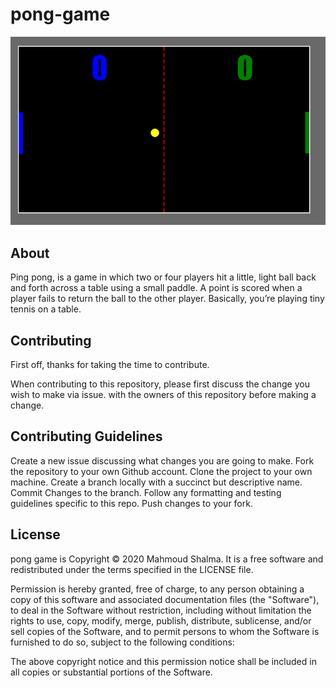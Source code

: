 # pong-game

![image](pong.PNG)

## About
Ping pong, is a game in which two or four players hit a little, light ball back and forth across a table using a small paddle. A point is scored when a player fails to return the ball to the other player. Basically, you’re playing tiny tennis on a table.

## Contributing
First off, thanks for taking the time to contribute.

When contributing to this repository, please first discuss the change you wish to make via issue. with the owners of this repository before making a change.

## Contributing Guidelines
Create a new issue discussing what changes you are going to make.
Fork the repository to your own Github account.
Clone the project to your own machine.
Create a branch locally with a succinct but descriptive name.
Commit Changes to the branch.
Follow any formatting and testing guidelines specific to this repo.
Push changes to your fork.

## License
pong game is Copyright © 2020 Mahmoud Shalma. It is a free software and redistributed under the terms specified in the LICENSE file.

Permission is hereby granted, free of charge, to any person obtaining a copy
of this software and associated documentation files (the "Software"), to deal
in the Software without restriction, including without limitation the rights
to use, copy, modify, merge, publish, distribute, sublicense, and/or sell
copies of the Software, and to permit persons to whom the Software is
furnished to do so, subject to the following conditions:

The above copyright notice and this permission notice shall be included in all
copies or substantial portions of the Software.
